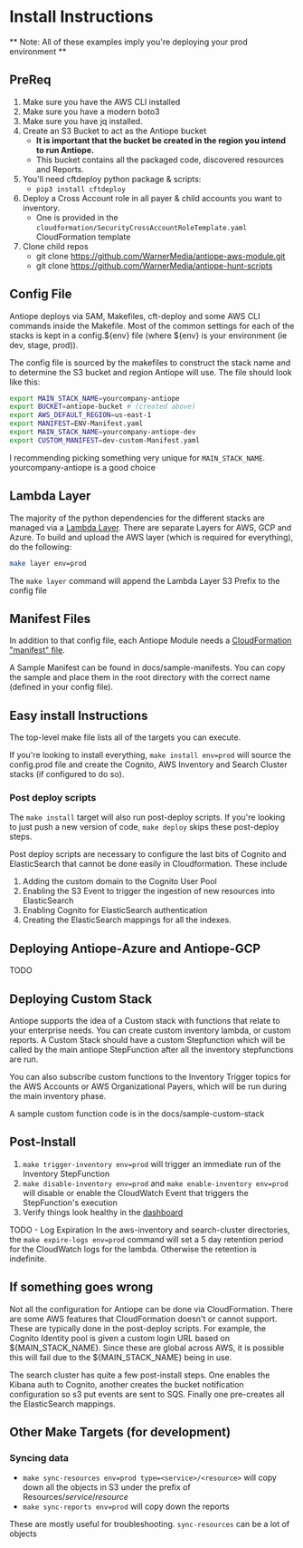 # Install Instructions

** Note: All of these examples imply you're deploying your prod environment **

## PreReq

1. Make sure you have the AWS CLI installed
1. Make sure you have a modern boto3
1. Make sure you have jq installed.
1. Create an S3 Bucket to act as the Antiope bucket
    * **It is important that the bucket be created in the region you intend to run Antiope.**
    * This bucket contains all the packaged code, discovered resources and Reports.
1. You'll need cftdeploy python package & scripts:
    * ```pip3 install cftdeploy```
1. Deploy a Cross Account role in all payer & child accounts you want to inventory.
    * One is provided in the `cloudformation/SecurityCrossAccountRoleTemplate.yaml` CloudFormation template
1. Clone child repos
    * git clone https://github.com/WarnerMedia/antiope-aws-module.git
    * git clone https://github.com/WarnerMedia/antiope-hunt-scripts



## Config File
Antiope deploys via SAM, Makefiles, cft-deploy and some AWS CLI commands inside the Makefile. Most of the common settings for each of the stacks is kept in a config.${env} file (where ${env} is your environment (ie dev, stage, prod)).

The config file is sourced by the makefiles to construct the stack name and to determine the S3 bucket and region Antiope will use. The file should look like this:
```bash
export MAIN_STACK_NAME=yourcompany-antiope
export BUCKET=antiope-bucket # (created above)
export AWS_DEFAULT_REGION=us-east-1
export MANIFEST=ENV-Manifest.yaml
export MAIN_STACK_NAME=yourcompany-antiope-dev
export CUSTOM_MANIFEST=dev-custom-Manifest.yaml
```
I recommending picking something very unique for `MAIN_STACK_NAME`. yourcompany-antiope is a good choice

## Lambda Layer
The majority of the python dependencies for the different stacks are managed via a [Lambda Layer](https://docs.aws.amazon.com/lambda/latest/dg/configuration-layers.html). There are separate Layers for AWS, GCP and Azure. To build and upload the AWS layer (which is required for everything), do the following:
```bash
make layer env=prod
```
The `make layer` command will append the Lambda Layer S3 Prefix to the config file


## Manifest Files
In addition to that config file, each Antiope Module needs a [CloudFormation "manifest" file](https://github.com/jchrisfarris/cft-deploy#user-content-manifest-files).

A Sample Manifest can be found in docs/sample-manifests. You can copy the sample and place them in the root directory with the correct name (defined in your config file).

## Easy install Instructions
The top-level make file lists all of the targets you can execute.

If you're looking to install everything, `make install env=prod` will source the config.prod file and create the Cognito, AWS Inventory and Search Cluster stacks (if configured to do so).

### Post deploy scripts
The `make install` target will also run post-deploy scripts. If you're looking to just push a new version of code, `make deploy` skips these post-deploy steps.

Post deploy scripts are necessary to configure the last bits of Cognito and ElasticSearch that cannot be done easily in Cloudformation. These include
1. Adding the custom domain to the Cognito User Pool
2. Enabling the S3 Event to trigger the ingestion of new resources into ElasticSearch
3. Enabling Cognito for ElasticSearch authentication
4. Creating the ElasticSearch mappings for all the indexes.


## Deploying Antiope-Azure and Antiope-GCP

TODO

## Deploying Custom Stack

Antiope supports the idea of a Custom stack with functions that relate to your enterprise needs. You can create custom inventory lambda, or custom reports. A Custom Stack should have a custom Stepfunction which will be called by the main antiope StepFunction after all the inventory stepfunctions are run.

You can also subscribe custom functions to the Inventory Trigger topics for the AWS Accounts or AWS Organizational Payers, which will be run during the main inventory phase.

A sample custom function code is in the docs/sample-custom-stack


## Post-Install

1. `make trigger-inventory env=prod` will trigger an immediate run of the Inventory StepFunction
2. `make disable-inventory env=prod` and `make enable-inventory env=prod` will disable or enable the CloudWatch Event that triggers the StepFunction's execution
3. Verify things look healthy in the [dashboard](https://console.aws.amazon.com/cloudwatch/home?region=us-east-1#dashboards:name=antiope-prod)

TODO - Log Expiration
In the aws-inventory and search-cluster directories, the `make expire-logs env=prod` command will set a 5 day retention period for the CloudWatch logs for the lambda. Otherwise the retention is indefinite.


## If something goes wrong
Not all the configuration for Antiope can be done via CloudFormation. There are some AWS features that CloudFormation doesn't or cannot support. These are typically done in the post-deploy scripts. For example, the Cognito Identity pool is given a custom login URL based on ${MAIN_STACK_NAME}. Since these are global across AWS, it is possible this will fail due to the ${MAIN_STACK_NAME} being in use.

The search cluster has quite a few post-install steps. One enables the Kibana auth to Cognito, another creates the bucket notification configuration so s3 put events are sent to SQS. Finally one pre-creates all the ElasticSearch mappings.

## Other Make Targets (for development)

### Syncing data
* `make sync-resources env=prod type=<service>/<resource>` will copy down all the objects in S3 under the prefix of Resources/*service*/*resource*
* `make sync-reports env=prod` will copy down the reports

These are mostly useful for troubleshooting. `sync-resources` can be a lot of objects


